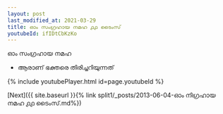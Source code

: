 ```yaml
---
layout: post
last_modified_at: 2021-03-29
title: ഓം സംഗ്രഹായ നമഹ ൧൧ ടൈംസ്
youtubeId: ifIDtCbKzKo
---
```

 
 
 ഓം സംഗ്രഹായ നമഹ 
 
 -  ആരാണ് ഭക്തരെ തിരിച്ചറിയുന്നത് 
 
  
 
  
 
 
 
 
 
 


{% include youtubePlayer.html id=page.youtubeId %}
 
[Next]({{ site.baseurl }}{% link  split1/_posts/2013-06-04-ഓം നിഗ്രഹായ നമഹ ൧൧ ടൈംസ്.md%})
 
